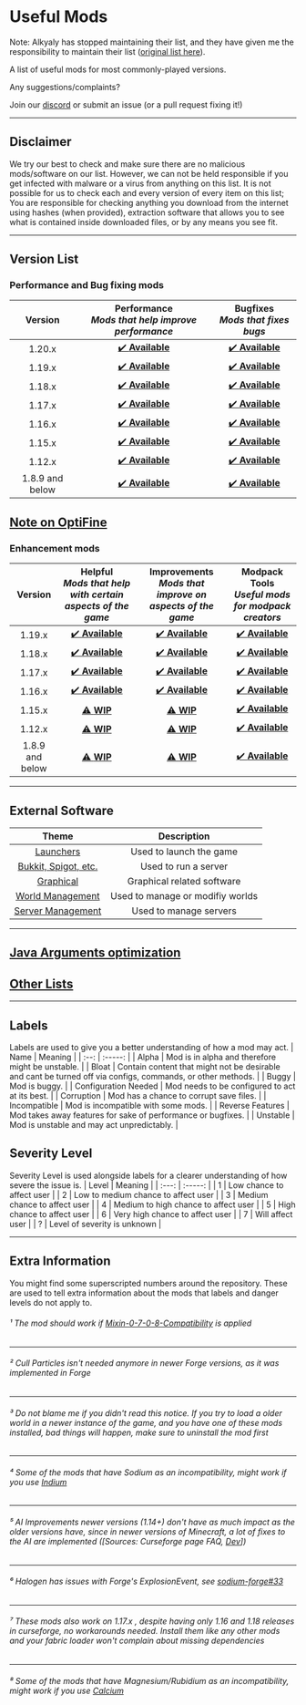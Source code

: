 # Useful Mods

Note: Alkyaly has stopped maintaining their list, and they have given me the responsibility to maintain their list ([original list here](https://gist.github.com/alkyaly/02830c560d15256855bc529e1e232e88)).

A list of useful mods for most commonly-played versions.

Any suggestions/complaints?

Join our [discord](https://discord.gg/8nzHYhVUQS) or submit an issue (or a pull request fixing it!)
___
## Disclaimer
We try our best to check and make sure there are no malicious mods/software on our list. However, we can not be held responsible if you get infected with malware or a virus from anything on this list. It is not possible for us to check each and every version of every item on this list;
You are responsible for checking anything you download from the internet using hashes (when provided), extraction software that allows you to see what is contained inside downloaded files, or by any means you see fit.
___
## Version List
### Performance and Bug fixing mods
| Version | Performance<br><em>Mods that help improve performance</em> | Bugfixes<br><em>Mods that fixes bugs</em> |
| :-: | :-: | :-: |
| 1.20.x | [✔️ **Available**](Performance/Performance120.md) | [✔️ **Available**](BugFixes/BugFixes120.md) |
| 1.19.x | [✔️ **Available**](Performance/Performance119.md) | [✔️ **Available**](BugFixes/BugFixes119.md) |
| 1.18.x | [✔️ **Available**](Performance/Performance118.md) | [✔️ **Available**](BugFixes/BugFixes118.md) |
| 1.17.x | [✔️ **Available**](Performance/Performance117.md) | [✔️ **Available**](BugFixes/BugFixes117.md) |
| 1.16.x | [✔️ **Available**](Performance/Performance116.md) | [✔️ **Available**](BugFixes/BugFixes116.md) |
| 1.15.x | [✔️ **Available**](Performance/Performance115.md) | [✔️ **Available**](BugFixes/BugFixes115.md) |
| 1.12.x | [✔️ **Available**](Performance/Performance112.md) | [✔️ **Available**](BugFixes/BugFixes112.md) |
| 1.8.9 and below | [✔️ **Available**](Performance/PerformanceOld.md) | [✔️ **Available**](BugFixes/BugFixesOld.md) |

## [Note on OptiFine](Performance/Note%20on%20OptiFine.md)
### Enhancement mods
| Version | Helpful<br><em>Mods that help with certain aspects of the game</em> | Improvements<br><em>Mods that improve on aspects of the game</em> | Modpack Tools<br><em>Useful mods for modpack creators</em> |
| :-: | :-: | :-: | :-: |
| 1.19.x | [✔️ **Available**](Enhancements/Helpful/Helpful119.md) | [✔️ **Available**](Enhancements/Improvements/Improvements119.md) | [✔️ **Available**](modpacktools/modpacktools119.md) |
| 1.18.x | [✔️ **Available**](Enhancements/Helpful/Helpful118.md) | [✔️ **Available**](Enhancements/Improvements/Improvements118.md) | [✔️ **Available**](modpacktools/modpacktools118.md) |
| 1.17.x | [✔️ **Available**](Enhancements/Helpful/Helpful117.md) | [✔️ **Available**](Enhancements/Improvements/Improvementsl117.md) | [✔️ **Available**](modpacktools/modpacktools117.md) |
| 1.16.x | [✔️ **Available**](Enhancements/Helpful/Helpful116.md) | [✔️ **Available**](Enhancements/Improvements/Improvements116.md) | [✔️ **Available**](modpacktools/modpacktools116.md) |
| 1.15.x | [⚠️ **WIP**](Enhancements/Helpful/Helpful115.md) | [⚠️ **WIP**](Enhancements/Improvements/Improvements115.md) | [✔️ **Available**](modpacktools/modpacktools115.md) |
| 1.12.x | [⚠️ **WIP**](Enhancements/Helpful/Helpful112.md) | [⚠️ **WIP**](Enhancements/Improvements/Improvements112.md) | [✔️ **Available**](modpacktools/modpacktools112.md) |
| 1.8.9 and below | [⚠️ **WIP**](Enhancements/Helpful/HelpfulOld.md) | [⚠️ **WIP**](Enhancements/Improvements/ImprovementsOld.md) | [✔️ **Available**](modpacktools/modpacktoolsold.md) |
___
## External Software
| Theme | Description |
| :---: | :---: |
| [Launchers](Software/SoftwareLaunchers.md) | Used to launch the game
| [Bukkit, Spigot, etc.](Software/SoftwareBukkitSpigotETC.md) | Used to run a server
| [Graphical](Software/SoftwareGraphical.md) | Graphical related software
| [World Management](Software/SoftwareWorldManagement.md) | Used to manage or modifiy worlds
| [Server Management](Software/SoftwareServerManagement.md) | Used to manage servers
___
## [Java Arguments optimization](JavaArgumentsOptimization.md)
## [Other Lists](lists.md)
___
## Labels
Labels are used to give you a better understanding of how a mod may act.
| Name | Meaning |
| :--: | :-----: |
| Alpha | Mod is in alpha and therefore might be unstable. |
| Bloat | Contain content that might not be desirable and cant be turned off via configs, commands, or other methods. |
| Buggy | Mod is buggy. |
| Configuration Needed | Mod needs to be configured to act at its best. |
| Corruption | Mod has a chance to corrupt save files. |
| Incompatible | Mod is incompatible with some mods. |
| Reverse Features | Mod takes away features for sake of performance or bugfixes. |
| Unstable | Mod is unstable and may act unpredictably. |

## Severity Level
Severity Level is used alongside labels for a clearer understanding of how severe the issue is.
| Level | Meaning |
| :---: | :-----: |
| 1 | Low chance to affect user |
| 2 | Low to medium chance to affect user |
| 3 | Medium chance to affect user |
| 4 | Medium to high chance to affect user |
| 5 | High chance to affect user |
| 6 | Very high chance to affect user |
| 7 | Will affect user |
| ? | Level of severity is unknown |
___
## Extra Information
You might find some superscripted numbers around the repository. These are used to tell extra information about the mods that labels and danger levels do not apply to.

###### ¹ The mod should work if [Mixin-0-7-0-8-Compatibility](https://www.curseforge.com/minecraft/mc-mods/mixin-0-7-0-8-compatibility) is applied
___
###### ² Cull Particles isn't needed anymore in newer Forge versions, as it was implemented in Forge
___
###### ³ Do not blame me if you didn't read this notice. *If you try to load a older world in a newer instance of the game, and you have one of these mods installed, bad things will happen*, make sure to uninstall the mod first
___
###### ⁴ Some of the mods that have Sodium as an incompatibility, might work if you use [Indium](https://modrinth.com/mod/indium)
___
###### ⁵ AI Improvements newer versions (1.14+) don't have as much impact as the older versions have, since in newer versions of Minecraft, a lot of fixes to the AI are implemented ([Sources: Curseforge page FAQ, [Dev](https://media.discordapp.net/attachments/254806806516203520/831525756143534150/unknown.png)])
___
###### ⁶ Halogen has issues with Forge's ExplosionEvent, see [sodium-forge#33](https://github.com/spoorn/sodium-forge/issues/33)
___
###### ⁷ These mods also work on 1.17.x , despite having only 1.16 and 1.18 releases in curseforge, no workarounds needed. Install them like any other mods and your fabric loader won't complain about missing dependencies
___
###### ⁸ Some of the mods that have Magnesium/Rubidium as an incompatibility, might work if you use [Calcium](https://www.curseforge.com/minecraft/mc-mods/calcium)
